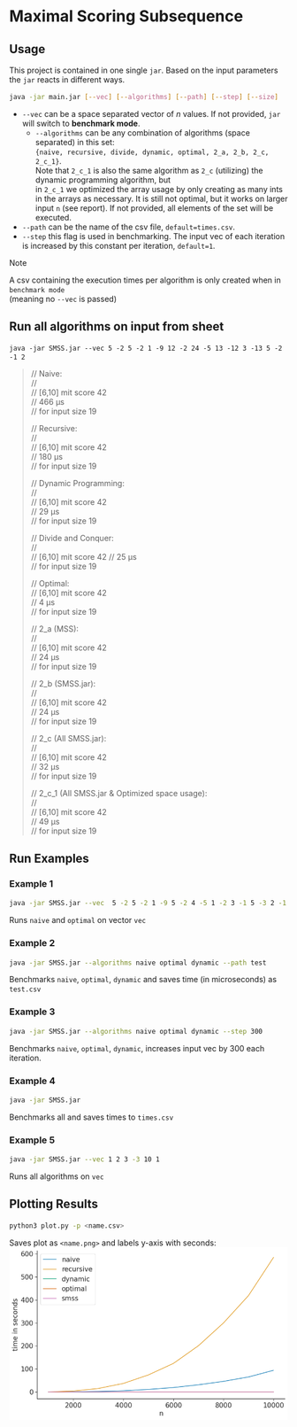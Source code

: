 # Maximal Scoring Subsequence

## Usage
This project is contained in one single `jar`. Based on the input parameters
the `jar` reacts in different ways.

```sh
java -jar main.jar [--vec] [--algorithms] [--path] [--step] [--size]
```
- `--vec` can be a space separated vector of $n$ values. If not provided, `jar` will switch to **benchmark mode**.
  - `--algorithms` can be any combination of algorithms (space separated) in this set:  
     `{naive, recursive, divide, dynamic, optimal, 2_a, 2_b, 2_c, 2_c_1}`.  
     Note that `2_c_1` is also the same algorithm as `2_c` (utilizing) the dynamic programming algorithm, but  
     in `2_c_1` we optimized the array usage by only creating as many ints in the arrays as necessary. 
     It is still not optimal, but it works on larger input `n` (see report).
     If not provided, all elements of the set will be executed.
- `--path` can be the name of the csv file, `default=times.csv`.
- `--step` this flag is used in benchmarking. The input vec of each iteration is 
   increased by this constant per iteration, `default=1`.

> [!NOTE]  
> A csv containing the execution times per algorithm is only created when in `benchmark mode`   
> (meaning no `--vec` is passed)

## Run all algorithms on input from sheet
```
java -jar SMSS.jar --vec 5 -2 5 -2 1 -9 12 -2 24 -5 13 -12 3 -13 5 -2 -1 2
```

> // Naive:   
> //   
> // 	[6,10] mit score 42   
> // 	466 µs   
> // 	for input size 19   
>    
> // Recursive:   
> //   
> // 	[6,10] mit score 42   
> // 	180 µs   
> // 	for input size 19   
>    
> // Dynamic Programming:   
> //   
> // 	[6,10] mit score 42   
> // 	29 µs   
> // 	for input size 19   
>    
> // Divide and Conquer:   
> //   
> // 	[6,10] mit score 42
> // 	25 µs   
> // 	for input size 19   
>    
> // Optimal:   
> // 	[6,10] mit score 42   
> // 	4 µs   
> // 	for input size 19   
>    
> // 2_a (MSS):   
> //   
> // 	[6,10] mit score 42   
> // 	24 µs   
> // 	for input size 19   
>    
> // 2_b (SMSS.jar):   
> //   
> // 	[6,10] mit score 42   
> // 	24 µs   
> // 	for input size 19   
>    
> // 2_c (All SMSS.jar):   
> //   
> // 	[6,10] mit score 42   
> // 	32 µs   
> // 	for input size 19   
>    
> // 2_c_1 (All SMSS.jar & Optimized space usage):   
> //   
> // 	[6,10] mit score 42   
> // 	49 µs   
> // 	for input size 19   

## Run Examples

### Example 1
```sh
java -jar SMSS.jar --vec  5 -2 5 -2 1 -9 5 -2 4 -5 1 -2 3 -1 5 -3 2 -1 2 --algorithms naive optimal 
```
Runs `naive` and `optimal` on vector `vec`

### Example 2
```sh
java -jar SMSS.jar --algorithms naive optimal dynamic --path test
```
Benchmarks `naive`, `optimal`, `dynamic` and saves time (in microseconds) as `test.csv`

### Example 3
```sh
java -jar SMSS.jar --algorithms naive optimal dynamic --step 300 
```
Benchmarks `naive`, `optimal`, `dynamic`, increases input vec by 300 each iteration.

### Example 4
```sh
java -jar SMSS.jar
```
Benchmarks all and saves times to `times.csv`

### Example 5
```sh
java -jar SMSS.jar --vec 1 2 3 -3 10 1
```
Runs all algorithms on `vec`

## Plotting Results
```sh
python3 plot.py -p <name.csv>

```
Saves plot as `<name.png>` and labels y-axis with seconds:
![Example](times_sec_1000_all.png)



